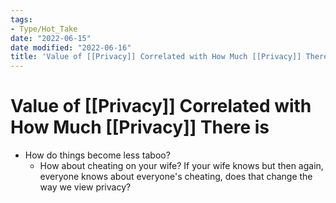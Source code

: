 ```yaml
---
tags:
- Type/Hot_Take
date: "2022-06-15"
date modified: "2022-06-16"
title: 'Value of [[Privacy]] Correlated with How Much [[Privacy]] There is'
---
```


# Value of [[Privacy]] Correlated with How Much [[Privacy]] There is
- How do things become less taboo?
	- How about cheating on your wife? If your wife knows but then again, everyone knows about everyone's cheating, does that change the way we view privacy?
